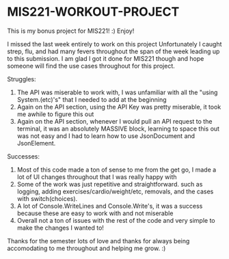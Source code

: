 # MIS221-WORKOUT-PROJECT
This is my bonus project for MIS221! :) Enjoy!

I missed the last week entirely to work on this project
Unfortunately I caught strep, flu, and had many fevers throughout the span of the week leading up to this submission.
I am glad I got it done for MIS221 though and hope someone will find the use cases throughout for this project.

Struggles:
1) The API was miserable to work with, I was unfamiliar with all the "using System.(etc)'s" that I needed to add at the beginning
2) Again on the API section, using the API Key was pretty miserable, it took me awhile to figure this out
3) Again on the API section, whenever I would pull an API request to the terminal, it was an absolutely MASSIVE block, learning to space this out was not easy and I had to learn how to use JsonDocument and JsonElement.


Successes:
1) Most of this code made a ton of sense to me from the get go, I made a lot of UI changes throughout that I was really happy with
2) Some of the work was just repetitive and straightforward. such as logging, adding exercises/cardio/weight/etc, removals, and the cases with switch(choices).
3) A lot of Console.WriteLines and Console.Write's, it was a success because these are easy to work with and not miserable
4) Overall not a ton of issues with the rest of the code and very simple to make the changes I wanted to!

Thanks for the semester lots of love and thanks for always being accomodating to me throughout and helping me grow. :)

